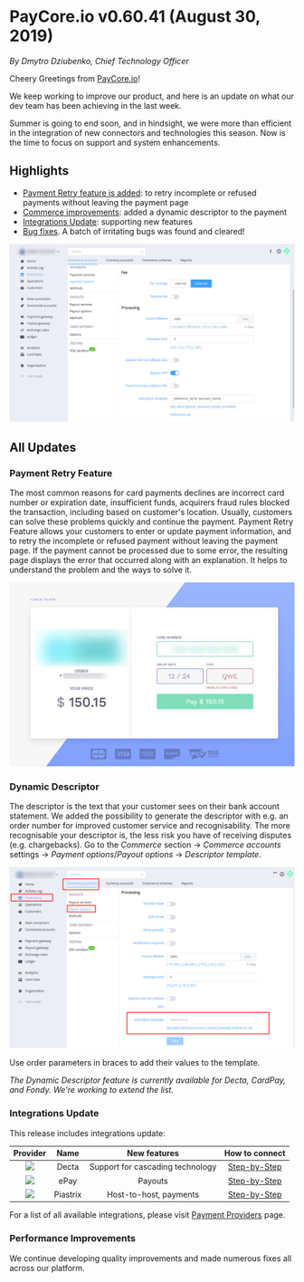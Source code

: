 # **PayCore.io v0.60.41 (August 30, 2019)**

*By Dmytro Dziubenko, Chief Technology Officer*

Cheery Greetings from [PayCore.io](https://paycore.io/)!

We keep working to improve our product, and here is an update on what our dev team has been achieving in the last week.

Summer is going to end soon, and in hindsight, we were more than efficient in the integration of new connectors and technologies this season. Now is the time to focus on support and system enhancements.

## Highlights

* [Payment Retry feature is added](#payment-retry-feature): to retry incomplete or refused payments without leaving the payment page
* [Commerce improvements](#dynamic-descriptor): added a dynamic descriptor to the payment
* [Integrations Update](#integrations-update): supporting new features
* [Bug fixes](#performance-improvements). A batch of irritating bugs was found and cleared!

![Descriptor](images/v0.60.41/descriptor.png)

## All Updates

### Payment Retry Feature

The most common reasons for card payments declines are incorrect card number or expiration date, insufficient funds, acquirers fraud rules blocked the transaction, including based on customer's location. Usually, customers can solve these problems quickly and continue the payment. Payment Retry Feature allows your customers to enter or update payment information, and to retry the incomplete or refused payment without leaving the payment page. If the payment cannot be processed due to some error, the resulting page displays the error that occurred along with an explanation. It helps to understand the problem and the ways to solve it.

![Re-Pay](images/v0.60.41/repay.png)

### Dynamic Descriptor

The descriptor is the text that your customer sees on their bank account statement. We added the possibility to generate the descriptor with e.g. an order number for improved customer service and recognisability. The more recognisable your descriptor is, the less risk you have of receiving disputes (e.g. chargebacks). Go to the *Commerce* section → *Commerce accounts* settings → *Payment options*/*Payout options* → *Descriptor template*.

![Descriptor](images/v0.60.41/descriptor2.png)

Use order parameters in braces to add their values to the template.

*The Dynamic Descriptor feature is currently available for Decta, CardPay, and Fondy. We're working to extend the list.*

### Integrations Update

This release includes integrations update:

| Provider | Name  | New features | How to connect |
|:-:|:-:|:-:| :-: |
|<a href ="https://decta.com/" target="_blank" rel="noopener"> <img src="https://static.openfintech.io/payment_providers/decta/logo.svg?w=70" width="70px"> </a>  | Decta | Support for cascading technology | [Step-by-Step](/connectors/decta/) |
|<a href ="https://www.epay.com/" target="_blank" rel="noopener"> <img src="https://static.openfintech.io/payment_providers/epay/logo.png?w=70" width="70px"> </a>  | ePay | Payouts | [Step-by-Step](/connectors/epay/) |
|<a href ="https://piastrix.com/en/entity" target="_blank" rel="noopener"> <img src="https://static.openfintech.io/payment_providers/piastrix/logo.svg?w=70" width="70px"> </a>  | Piastrix | Host-to-host, payments | [Step-by-Step](/connectors/piastrix/) |

For a list of all available integrations, please visit [Payment Providers](https://dashboard.paycore.io/connect-directory/payment-providers) page.

### Performance Improvements

We continue developing quality improvements and made numerous fixes all across our platform.
